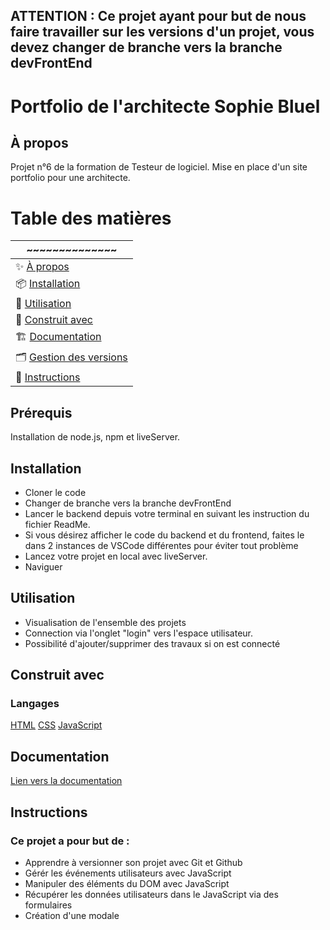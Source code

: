 ## ATTENTION : Ce projet ayant pour but de nous faire travailler sur les versions d'un projet, vous devez changer de branche vers la branche devFrontEnd 

# Portfolio de l'architecte Sophie Bluel
## À propos 
Projet n°6 de la formation de Testeur de logiciel. Mise en place d'un site portfolio pour une architecte. 
# Table des matières 
| ~~~~~~~~~~~~~~ |
|-------|
|✨ [À propos](#à-propos)|
|📦 [Installation](#installation)|
|🚀 [Utilisation](#utilisation)|
|🤝 [Construit avec](#construit-avec)|
|🏗 ️[Documentation](#documentation)|
|🗂 ️[Gestion des versions](#gestion-des-versions)|
|📄 [Instructions](#instructions)

## Prérequis
Installation de node.js, npm et liveServer. 
## Installation
 - Cloner le code
 - Changer de branche vers la branche devFrontEnd
 - Lancer le backend depuis votre terminal en suivant les instruction du fichier ReadMe.
 - Si vous désirez afficher le code du backend et du frontend, faites le dans 2 instances de VSCode différentes pour éviter tout problème
 - Lancez votre projet en local avec liveServer.
 - Naviguer 

## Utilisation
- Visualisation de l'ensemble des projets
- Connection via l'onglet "login" vers l'espace utilisateur. 
- Possibilité d'ajouter/supprimer des travaux si on est connecté 

## Construit avec
### Langages
[HTML](https://developer.mozilla.org/en-US/docs/Web/HTML)
[CSS](https://developer.mozilla.org/en-US/docs/Web/CSS)
[JavaScript](https://developer.mozilla.org/fr/docs/Web/JavaScript)
## Documentation
[Lien vers la documentation](https://developer.mozilla.org/fr/docs/Web/JavaScript)
## Instructions
### Ce projet a pour but de : 
- Apprendre à versionner son projet avec Git et Github
- Gérér les événements utilisateurs avec JavaScript 
- Manipuler des éléments du DOM avec JavaScript 
- Récupérer les données utilisateurs dans le JavaScript via des formulaires 
- Création d'une modale 
